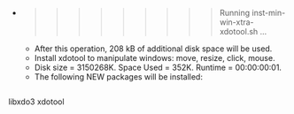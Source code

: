 * >>>>>>>>> Running inst-min-win-xtra-xdotool.sh ...
  * After this operation, 208 kB of additional disk space will be used.
  * Install xdotool to manipulate windows: move, resize, click, mouse.
  * Disk size = 3150268K. Space Used = 352K. Runtime = 00:00:00:01.
  * The following NEW packages will be installed:
  ```bash
libxdo3 xdotool
  ```
